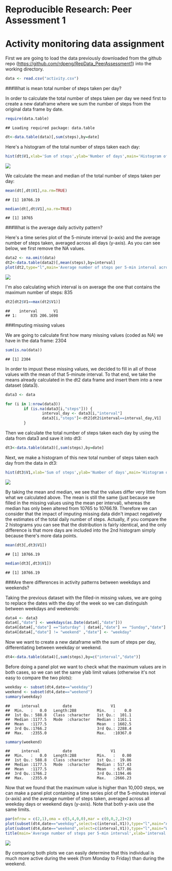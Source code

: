 # Reproducible Research: Peer Assessment 1

Activity monitoring data assignment
===================================

First we are going to load the data previously downloaded from the github repo (https://github.com/rdpeng/RepData_PeerAssessment1) into the working directory. 



```r
data <- read.csv("activity.csv")
```



###What is mean total number of steps taken per day?

In order to calculate the total number of steps taken per day we need first to create a new dataframe where we sum the number of steps from the original data frame by date. 


```r
require(data.table)
```

```
## Loading required package: data.table
```

```r
dt<-data.table(data)[,sum(steps),by=date]
```


Here's a histogram of the total number of steps taken each day:

```r
hist(dt$V1,xlab='Sum of steps',ylab='Number of days',main='Histogram of total number of steps taken each day',col='blue')
```

![](PA1_template_files/figure-html/unnamed-chunk-3-1.png) 


We calculate the mean and median of the total number of steps taken per day:

```r
mean(dt[,dt$V1],na.rm=TRUE)
```

```
## [1] 10766.19
```

```r
median(dt[,dt$V1],na.rm=TRUE)
```

```
## [1] 10765
```



###What is the average daily activity pattern?

Here's a time series plot of the 5-minute interval (x-axis) and the average number of steps taken, averaged across all days (y-axis). As you can see below, we first remove the NA values.


```r
data2 <- na.omit(data)
dt2<-data.table(data2)[,mean(steps),by=interval]
plot(dt2,type="l",main='Average number of steps per 5-min interval across all days',ylab='number of steps',col='blue')
```

![](PA1_template_files/figure-html/unnamed-chunk-5-1.png) 


I'm also calculating which interval is on average the one that contains the maximum number of steps: 835

```r
dt2[dt2$V1==max(dt2$V1)]
```

```
##    interval       V1
## 1:      835 206.1698
```



###Imputing missing values

We are going to calculate first how many missing values (coded as NA) we have in the data frame: 2304


```r
sum(is.na(data))
```

```
## [1] 2304
```


In order to impust these missing values, we decided to fill in all of those values with the mean of that 5-minute interval. To that end, we take the means already calculated in the dt2 data frame and insert them into a new dataset (data3). 


```r
data3 <- data

for (i in 1:nrow(data3)) 
        if (is.na(data3[i,"steps"])) {
                interval_day <- data3[i,"interval"]
                data3[i,"steps"]<-dt2[dt2$interval==interval_day,V1]
        }
```


Then we calculate the total number of steps taken each day by using the data from data3 and save it into dt3:


```r
dt3<-data.table(data3)[,sum(steps),by=date]
```


Next, we make a histogram of this new total number of steps taken each day from the data in dt3:


```r
hist(dt3$V1,xlab='Sum of steps',ylab='Number of days',main='Histogram of total number of steps taken each day',col='blue')
```

![](PA1_template_files/figure-html/unnamed-chunk-10-1.png) 


By taking the mean and median, we see that the values differ very little from what we calculated above. The mean is still the same (just because we filled in the missing values using the mean per interval), whereas the median has only been altered from 10765 to 10766.19. Therefore we can consider that the impact of imputing missing data didn't impact negatively the estimates of the total daily number of steps. Actually, if you compare the 2 histograms you can see that the distribution is fairly identical, and the only difference is that more days are included into the 2nd histogram simply because there's more data points.


```r
mean(dt3[,dt3$V1])
```

```
## [1] 10766.19
```

```r
median(dt3[,dt3$V1])
```

```
## [1] 10766.19
```



###Are there differences in activity patterns between weekdays and weekends?

Taking the previous dataset with the filled-in missing values, we are going to replace the dates with the day of the week so we can distinguish between weekdays and weekends:


```r
data4 <- data3
data4[,"date"] <- weekdays(as.Date(data4[,"date"]))
data4[data4[,"date"] =="Saturday" | data4[,"date"] == "Sunday","date"] <- "weekend"
data4[data4[,"date"] != "weekend" ,"date"] <- "weekday"
```


Now we want to create a new dataframe with the sum of steps per day, differentiating between weekday or weekend. 


```r
dt4<-data.table(data4)[,sum(steps),by=c("interval","date")]
```


Before doing a panel plot we want to check what the maximum values are in both cases, so we can set the same ylab limit values (otherwise it's not easy to compare the two plots):


```r
weekday <- subset(dt4,date=="weekday")
weekend <- subset(dt4,date=="weekend")
summary(weekday)
```

```
##     interval          date                 V1         
##  Min.   :   0.0   Length:288         Min.   :    0.0  
##  1st Qu.: 588.8   Class :character   1st Qu.:  101.1  
##  Median :1177.5   Mode  :character   Median : 1161.1  
##  Mean   :1177.5                      Mean   : 1602.5  
##  3rd Qu.:1766.2                      3rd Qu.: 2288.4  
##  Max.   :2355.0                      Max.   :10367.0
```

```r
summary(weekend)
```

```
##     interval          date                 V1         
##  Min.   :   0.0   Length:288         Min.   :   0.00  
##  1st Qu.: 588.8   Class :character   1st Qu.:  19.86  
##  Median :1177.5   Mode  :character   Median : 517.43  
##  Mean   :1177.5                      Mean   : 677.86  
##  3rd Qu.:1766.2                      3rd Qu.:1194.46  
##  Max.   :2355.0                      Max.   :2666.23
```


Now that we found that the maximum value is higher than 10,000 steps, we can make a panel plot containing a time series plot of the 5-minutes interval (x-axis) and the average number of steps taken, averaged across all weekday days or weekend days (y-axis). Note that both y-axis use the same limits.


```r
par(mfrow = c(2,1),oma = c(5,4,0,0),mar = c(0,0,2,2)+2)
plot(subset(dt4,date=="weekday",select=c(interval,V1)),type="l",main="Average number of steps per 5-min interval\n\nWeekday",ylim=c(0,10500),xlab="",col='blue',ylab="number of steps")
plot(subset(dt4,date=="weekend",select=c(interval,V1)),type="l",main="Weekend",ylim=c(0,10500),col='blue',ylab="number of steps")
title(main='Average number of steps per 5-min interval',xlab='interval',ylab='number of steps',outer=TRUE,line=1)
```

![](PA1_template_files/figure-html/unnamed-chunk-15-1.png) 


By comparing both plots we can easily determine that this individual is much more active during the week (from Monday to Friday) than during the weekend. 

